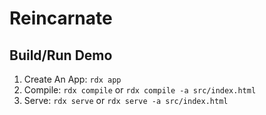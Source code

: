 # Reincarnate

## Build/Run Demo

1. Create An App: `rdx app`
1. Compile: `rdx compile` or `rdx compile -a src/index.html`
1. Serve: `rdx serve` or `rdx serve -a src/index.html`
